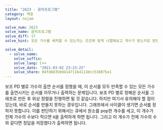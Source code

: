 ```yaml
---
title: "2623 - 음악프로그램"
category: 백준
layout: nojam

solve_num: 2623
solve_name: 음악프로그램
solve_diff: 17
solve_hint: 모든 가수를 배치할 수 있는지는 조건에 맞게 나열해보고 개수가 맞는지로 판단할 수 있을 것 같아요...!!

solve_detail:
  - solve_name:
    solve_suffix:
    solve_lang: C++
    solve_date: "2021-03-02 23:23:25"
    solve_share: 04fd88350d414711b4113dcc538075e1
---
```


보조 PD 별로 가수의 출연 순서를 정했을 때, 이 순서를 모두 만족할 수 있는 모든 가수를 출연시키는 순서를 아무거나 출력하는 문제입니다. 보조 PD 별로 정해온 순서를 그래프로 만든 후 위상 정렬을 진행하면 될 것 같습니다. 하지만 여기서 유의해야 할 점이 있는데, 바로 순서를 만들지 못하는 경우입니다. 그래프에서 사이클이 생기면 순서를 정하지 못합니다. 이를 판단하기 위해서는 큐에서 원소를 pop한 개수를 세고, 이 개수가 전체 가수의 수보다 적으면 `0`을 출력하게 하면 됩니다. 그리고 이 개수가 전체 가수의 수와 같다면 정답을 저장했다가 출력하면 됩니다.
